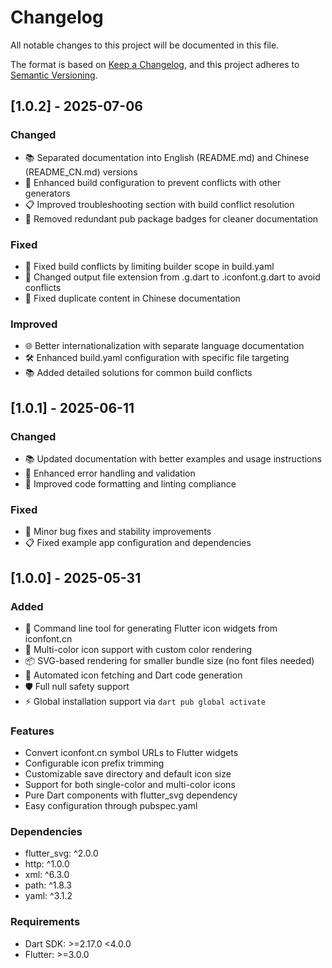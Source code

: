 # Changelog

All notable changes to this project will be documented in this file.

The format is based on [Keep a Changelog](https://keepachangelog.com/en/1.0.0/),
and this project adheres to [Semantic Versioning](https://semver.org/spec/v2.0.0.html).

## [1.0.2] - 2025-07-06

### Changed
- 📚 Separated documentation into English (README.md) and Chinese (README_CN.md) versions
- 🔧 Enhanced build configuration to prevent conflicts with other generators
- 📋 Improved troubleshooting section with build conflict resolution
- 🎨 Removed redundant pub package badges for cleaner documentation

### Fixed
- 🐛 Fixed build conflicts by limiting builder scope in build.yaml
- 🔨 Changed output file extension from .g.dart to .iconfont.g.dart to avoid conflicts
- 📖 Fixed duplicate content in Chinese documentation

### Improved
- 🌐 Better internationalization with separate language documentation
- 🛠️ Enhanced build.yaml configuration with specific file targeting
- 📚 Added detailed solutions for common build conflicts

## [1.0.1] - 2025-06-11

### Changed
- 📚 Updated documentation with better examples and usage instructions
- 🔧 Enhanced error handling and validation
- 🎨 Improved code formatting and linting compliance

### Fixed
- 🐛 Minor bug fixes and stability improvements
- 📋 Fixed example app configuration and dependencies

## [1.0.0] - 2025-05-31

### Added
- 🚀 Command line tool for generating Flutter icon widgets from iconfont.cn
- 🎨 Multi-color icon support with custom color rendering
- 📦 SVG-based rendering for smaller bundle size (no font files needed)
- 🔄 Automated icon fetching and Dart code generation
- 🛡️ Full null safety support
- ⚡ Global installation support via `dart pub global activate`

### Features
- Convert iconfont.cn symbol URLs to Flutter widgets
- Configurable icon prefix trimming
- Customizable save directory and default icon size
- Support for both single-color and multi-color icons
- Pure Dart components with flutter_svg dependency
- Easy configuration through pubspec.yaml

### Dependencies
- flutter_svg: ^2.0.0
- http: ^1.0.0  
- xml: ^6.3.0
- path: ^1.8.3
- yaml: ^3.1.2

### Requirements
- Dart SDK: >=2.17.0 <4.0.0
- Flutter: >=3.0.0
